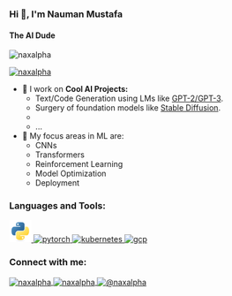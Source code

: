 <h3 align="left">Hi 👋, I'm Nauman Mustafa</h1>
<h4 align="left">The AI Dude</h3>
<p align="left">
	<img src="https://komarev.com/ghpvc/?username=naxalpha&label=Profile%20views&color=0e75b6&style=flat-square" alt="naxalpha" />
</p>
<p align="left">
	<a href="https://twitter.com/naxalpha" target="blank">
		<img src="https://img.shields.io/twitter/follow/naxalpha?logo=twitter&style=for-the-badge" alt="naxalpha" />
	</a>
</p>

- 🤖 I work on **Cool AI Projects:**
  - Text/Code Generation using LMs like [GPT-2/GPT-3](https://github.com/huggingface/transformers).
  - Surgery of foundation models like [Stable Diffusion](https://github.com/CompVis/stable-diffusion).
  - 
  - ...
- 💪 My focus areas in ML are:
  - CNNs
  - Transformers
  - Reinforcement Learning
  - Model Optimization
  - Deployment


<h3 align="left">Languages and Tools:</h3>
<p align="left">
	<a href="https://www.python.org" target="_blank">
		<img src="https://raw.githubusercontent.com/devicons/devicon/master/icons/python/python-original.svg" alt="python" width="40" height="40"/>
	</a>
	<a href="https://pytorch.org/" target="_blank">
		<img src="https://www.vectorlogo.zone/logos/pytorch/pytorch-icon.svg" alt="pytorch" width="40" height="40"/>
	</a>
	<a href="[https://www.docker.com/](https://kubernetes.io/)" target="_blank">
		<img src="https://kubernetes.io/images/favicon.png" alt="kubernetes" width="40" height="40"/>
	</a>
	<a href="https://cloud.google.com" target="_blank">
		<img src="https://www.vectorlogo.zone/logos/google_cloud/google_cloud-icon.svg" alt="gcp" width="40" height="40"/>
	</a>
	</a>
</p>


<h3 align="left">Connect with me:</h3>
<p align="left">
	<a href="https://twitter.com/naxalpha" target="blank">
		<img align="center" src="https://raw.githubusercontent.com/rahuldkjain/github-profile-readme-generator/master/src/images/icons/Social/twitter.svg" alt="naxalpha" height="30" width="40" />
	</a>
	<a href="https://linkedin.com/in/naxalpha" target="blank">
		<img align="center" src="https://raw.githubusercontent.com/rahuldkjain/github-profile-readme-generator/master/src/images/icons/Social/linked-in-alt.svg" alt="naxalpha" height="30" width="40" />
	</a>
	<a href="https://medium.com/@naxalpha" target="blank">
		<img align="center" src="https://raw.githubusercontent.com/rahuldkjain/github-profile-readme-generator/master/src/images/icons/Social/medium.svg" alt="@naxalpha" height="30" width="40" />
	</a>
</p>
